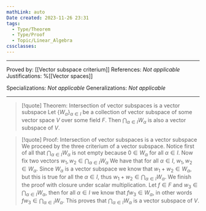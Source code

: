```yaml
---
mathLink: auto
Date created: 2023-11-26 23:31
tags:
  - Type/Theorem
  - Type/Proof
  - Topic/Linear_Algebra
cssclasses:
---
```


---

Proved by: [[Vector subspace criterium]]
References: _Not applicable_
Justifications: %[[Vector spaces]]

Specializations: _Not applicable_
Generalizations: _Not applicable_

---

> [!quote] Theorem: Intersection of vector subspaces is a vector subspace
> Let $\{ W_{\alpha} \}_{\alpha\in I}$ be a collection of vector subspace of some vector space $V$ over some field $F$. Then $\bigcap_{\alpha\in I}W_{\alpha}$ is also a vector subspace of $V$.

>[!quote] Proof: Intersection of vector subspaces is a vector subspace
>We proceed by the three criterium of a vector subspace. Notice first of all that $\bigcap_{\alpha\in I}W_{\alpha}$ is not empty because $0\in W_{\alpha}$ for all $\alpha\in I$. Now fix two vectors $w_{1},w_{2}\in \bigcap_{\alpha\in I}W_{\alpha}$ We have that for all $\alpha\in I$, $w_{1},w_{2}\in W_{\alpha}$. Since $W_{\alpha}$ is a vector subspace we know that $w_{1}+w_{2}\in W_{\alpha}$, but this is true for all the $\alpha\in I$, thus $w_{1}+w_{2}\in \bigcap_{\alpha\in I}W_{\alpha}$. We finish the proof with closure under scalar multiplication. Let $f\in F$ and $w_{3}\in \bigcap_{\alpha\in I}W_{\alpha}$, then for all $\alpha\in I$ we know that $fw_{3}\in W_{\alpha}$, in other words $fw_{3}\in \bigcap_{\alpha\in I}W_{\alpha}$. This proves that $\bigcap_{\alpha\in I}W_{\alpha}$ is a vector subspace of $V$.


